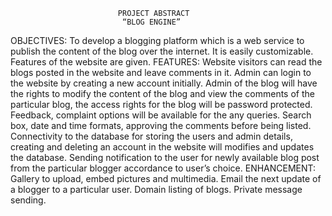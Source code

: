                             PROJECT ABSTRACT 
                             “BLOG ENGINE”

                                                                                         
                                                     
OBJECTIVES:
        To develop a blogging platform which is a web service to publish the content of the blog over the internet. It is easily customizable. Features of the website are given.
FEATURES:
      Website visitors can read the blogs posted in the website and leave comments in it.
      Admin can login to the website by creating a new account initially.
      Admin of the blog will have the rights to modify the content of the blog and view the comments of the particular blog, the access rights for the blog will be password protected.
      Feedback, complaint options will be available for the any queries.
     Search box, date and time formats, approving the comments before being listed.
     Connectivity to the database for storing the users and admin details, creating and deleting an account in the website will modifies and updates the database.
    Sending notification to the user for newly available blog post from the particular blogger accordance to user’s choice.
ENHANCEMENT:
      Gallery to upload, embed pictures and multimedia.
      Email the next update of a blogger to a particular user.
      Domain listing of blogs.
      Private message sending.
